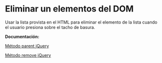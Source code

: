 # Eliminar un elementos del DOM

Usar la lista provista en el HTML para eliminar el elemento de la lista cuando el usuario presiona sobre el tacho de basura.

**Documentación:**

[Método parent jQuery](https://api.jquery.com/parent/)

[Método remove jQuery](https://api.jquery.com/remove/#remove-selector)